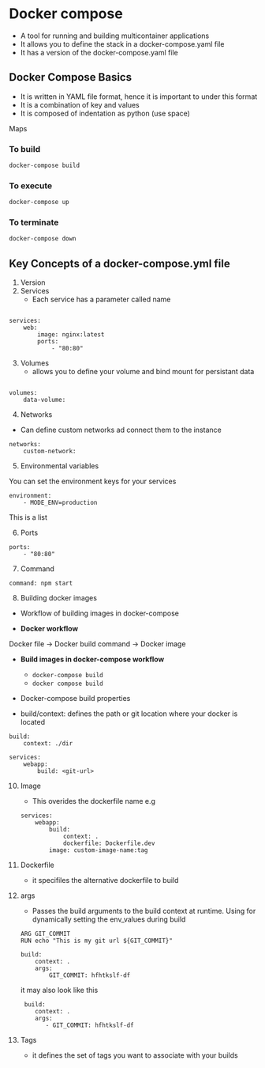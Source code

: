 # Docker compose 

- A tool for running and building multicontainer applications
- It allows you to define the stack in a docker-compose.yaml file
- It has a version of the docker-compose.yaml file

## Docker Compose Basics
- It is written in YAML file format, hence it is important to under this format
- It is a combination of key and values
- It is composed of indentation as python (use space)

Maps

### To build 

```bash
docker-compose build
```
### To execute 

```bash
docker-compose up
```
### To terminate 

```bash
docker-compose down
```

## Key Concepts of a docker-compose.yml file

1. Version
2. Services
    - Each service has a parameter called name

```docker-compose

services:
    web:
        image: nginx:latest
        ports:
            - "80:80"

```
3. Volumes
    - allows you to define your volume and bind mount for persistant data

```docker-compose

volumes:
    data-volume:

```

4. Networks
- Can define custom networks ad connect them to the instance

```
networks:
    custom-network:

```

5. Environmental variables

You can set the environment keys for your services


```
environment:
    - MODE_ENV=production

```
This is a list

6. Ports

```
ports:
    - "80:80"
```

7. Command


```compose
command: npm start
```

8. Building docker images

- Workflow of building images in docker-compose

- __Docker workflow__

Docker file -> Docker build command -> Docker image

- __Build images in docker-compose workflow__

    - ``docker-compose build``
    - ``docker compose build``


- Docker-compose build properties
- build/context: defines the path or git location where your docker is located

```
build:
    context: ./dir
```
```
services:
    webapp:
        build: <git-url>
```

10. Image

    - This overides the dockerfile name e.g 
    ```
    services:
        webapp:
            build:
                context: .
                dockerfile: Dockerfile.dev
            image: custom-image-name:tag
    ```

11. Dockerfile
    - it specifiles the alternative dockerfile to build

12. args
    - Passes the build arguments to the build context at runtime. Using for dynamically setting the env_values during build

    ```
    ARG GIT_COMMIT
    RUN echo "This is my git url ${GIT_COMMIT}"
    ```

    ```
    build:
        context: .
        args: 
            GIT_COMMIT: hfhtkslf-df
    ```

    it may also look like this

    ```
     build:
        context: .
        args: 
           - GIT_COMMIT: hfhtkslf-df
    ```

13. Tags
    - it defines the set of tags you want to associate with your builds
    